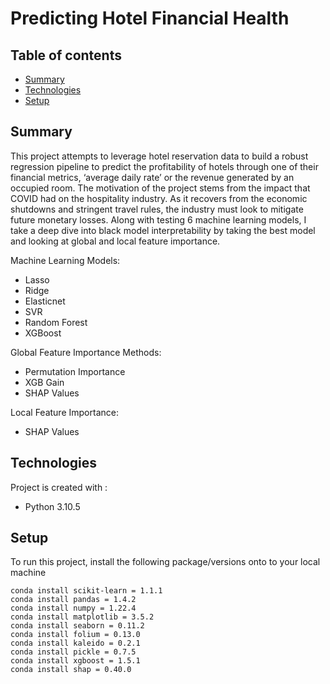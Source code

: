 # Predicting Hotel Financial Health


## Table of contents
* [Summary](#summary)
* [Technologies](#technologies)
* [Setup](#setup)


## Summary
This project attempts to leverage hotel reservation data to build a robust regression pipeline to predict the profitability of hotels through one of their financial metrics, ‘average daily rate’ or the revenue generated by an occupied room. The motivation of the project stems from the impact that COVID had on the hospitality industry. As it recovers from the economic shutdowns and stringent travel rules, the industry must look to mitigate future monetary losses. Along with testing 6 machine learning models, I take a deep dive into black model interpretability by taking the best model and looking at global and local feature importance.

Machine Learning Models:
* Lasso
* Ridge
* Elasticnet
* SVR
* Random Forest
* XGBoost

Global Feature Importance Methods:
* Permutation Importance
* XGB Gain
* SHAP Values

Local Feature Importance:
* SHAP Values

## Technologies
Project is created with :
* Python 3.10.5

## Setup
To run this project, install the following package/versions onto to your local machine
```
conda install scikit-learn = 1.1.1
conda install pandas = 1.4.2
conda install numpy = 1.22.4
conda install matplotlib = 3.5.2
conda install seaborn = 0.11.2
conda install folium = 0.13.0
conda install kaleido = 0.2.1
conda install pickle = 0.7.5
conda install xgboost = 1.5.1
conda install shap = 0.40.0
```
